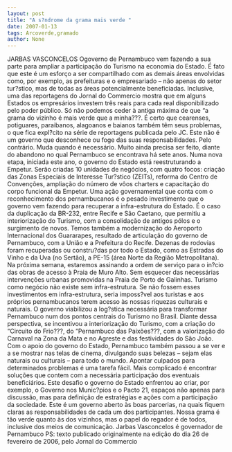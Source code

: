```yaml
---
layout: post
title: "A s?ndrome da grama mais verde "
date: 2007-01-13
tags: Arcoverde,gramado
author: None
---
```

JARBAS VASCONCELOS Ogoverno de Pernambuco vem fazendo a sua parte para ampliar a participação do Turismo na economia do Estado. É fato que este é um esforço a ser compartilhado com as demais áreas envolvidas como, por exemplo, as prefeituras e o empresariado – não apenas do setor tur?stico, mas de todas as áreas potencialmente beneficiadas. Inclusive, uma das reportagens do Jornal do Commercio mostra que em alguns Estados os empresários investem três reais para cada real disponibilizado pelo poder público. 
Só não podemos ceder à antiga máxima de que “a grama do vizinho é mais verde que a minha???. É certo que cearenses, potiguares, paraibanos, alagoanos e baianos também têm seus problemas, o que fica expl?cito na série de reportagens publicada pelo JC. Este não é um governo que desconhece ou foge das suas responsabilidades. Pelo contrário. Muda quando é necessário. 
Muito ainda precisa ser feito, diante do abandono no qual Pernambuco se encontrava há sete anos. Numa nova etapa, iniciada este ano, o governo do Estado está reestruturando a Empetur. Serão criadas 10 unidades de negócios, com quatro focos: criação das Zonas Especiais de Interesse Tur?stico (ZEITs), reforma do Centro de Convenções, ampliação do número de vôos charters e capacitação do corpo funcional da Empetur. 
Uma ação governamental que conta com o reconhecimento dos pernambucanos é o pesado investimento que o governo vem fazendo para recuperar a infra-estrutura do Estado. É o caso da duplicação da BR-232, entre Recife e São Caetano, que permitiu a interiorização do Turismo, com a consolidação de antigos pólos e o surgimento de novos. Temos também a modernização do Aeroporto Internacional dos Guararapes, resultado de articulação do governo de Pernambuco, com a União e a Prefeitura do Recife. Dezenas de rodovias foram recuperadas ou constru?das por todo o Estado, como as Estradas do Vinho e da Uva (no Sertão), a PE-15 (área Norte da Região Metropolitana). Na próxima semana, estaremos assinando a ordem de serviço para o in?cio das obras de acesso à Praia de Muro Alto. Sem esquecer das necessárias intervenções urbanas promovidas na Praia de Porto de Galinhas. 
Turismo como negócio não existe sem infra-estrutura. Se não fossem esses investimentos em infra-estrutura, seria imposs?vel aos turistas e aos próprios pernambucanos terem acesso às nossas riquezas culturais e naturais. O governo viabilizou a log?stica necessária para transformar Pernambuco num dos pontos centrais do Turismo no Brasil. 
Diante dessa perspectiva, se incentivou a interiorização do Turismo, com a criação do “Circuito do Frio???, do “Pernambuco das Paixões???, com a valorização do Carnaval na Zona da Mata e no Agreste e das festividades do São João. 
Com o apoio do governo do Estado, Pernambuco também passou a se ver e a se mostrar nas telas de cinema, divulgando suas belezas – sejam elas naturais ou culturais – para todo o mundo. 
Apontar culpados para determinados problemas é uma tarefa fácil. Mais complicado
 é encontrar soluções que contem com a necessária participação dos eventuais beneficiários. Este desafio o governo do Estado enfrentou ao criar, por exemplo, o Governo nos Munic?pios e o Pacto 21, espaços não apenas para discussão, mas para definição de estratégias e ações com a participação da sociedade. Este é um governo aberto às boas parcerias, na quais fiquem claras as responsabilidades de cada um dos participantes. 
Nossa grama é tão verde quanto às dos vizinhos, mas o papel do regador é de todos, inclusive dos meios de comunicação. 
Jarbas Vasconcelos é governador de Pernambuco 
PS: texto publicado originalmente na edição do dia 26 de fevereiro de 2006, pelo Jornal do Commercio 